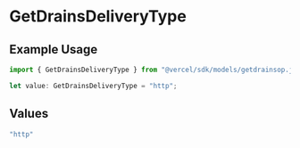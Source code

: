 # GetDrainsDeliveryType

## Example Usage

```typescript
import { GetDrainsDeliveryType } from "@vercel/sdk/models/getdrainsop.js";

let value: GetDrainsDeliveryType = "http";
```

## Values

```typescript
"http"
```